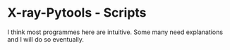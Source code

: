 # X-ray-Pytools - Scripts

I think most programmes here are intuitive.  Some many need explanations and I will do so eventually.

